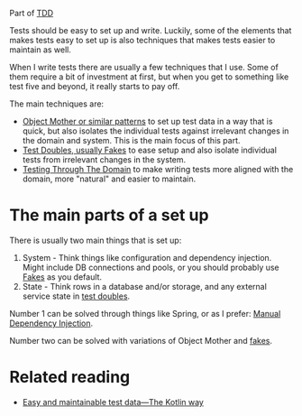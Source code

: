 Part of [TDD](tdd.md)

Tests should be easy to set up and write.
Luckily,
some of the elements that makes tests easy to set up is also techniques that makes tests easier to maintain as well.

When I write tests there are usually a few techniques that I use.
Some of them require a bit of investment at first,
but when you get to something like test five and beyond, it really starts to pay off.

The main techniques are:
- [Object Mother or similar patterns](https://martinfowler.com/bliki/ObjectMother.html) to set up test data in a way that is quick, but also isolates the individual tests against irrelevant changes in the domain and system. This is the main focus of this part.
- [Test Doubles, usually Fakes](fakes.md) to ease setup and also isolate individual tests from irrelevant changes in the system.
- [Testing Through The Domain](tttd.md) to make writing tests more aligned with the domain, more "natural" and easier to maintain.

# The main parts of a set up

There is usually two main things that is set up:
1. System - Think things like configuration and dependency injection. Might include DB connections and pools, or you should probably use [Fakes](fakes.md) as you default.
2. State - Think rows in a database and/or storage, and any external service state in [test doubles](https://martinfowler.com/bliki/TestDouble.html).

Number 1 can be solved through things like Spring, or as I prefer: [Manual Dependency Injection](https://anderssv.medium.com/rolling-your-own-dependency-injection-7045f8b64403).

Number two can be solved with variations of Object Mother and [fakes](fakes.md).

# Related reading
- [Easy and maintainable test data—The Kotlin way](https://anderssv.medium.com/easy-and-maintainable-test-data-the-kotlin-way-9ecbbf53d822)
